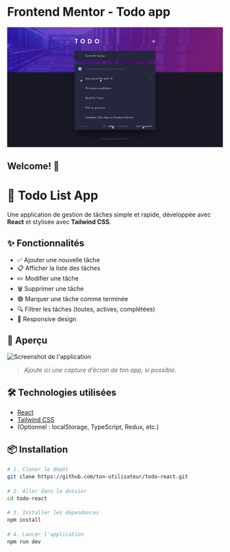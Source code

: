 # Frontend Mentor - Todo app

![Design preview for the Todo app coding challenge](./src/assets/todo-app-main/design/active-states-dark.jpg)

## Welcome! 👋
# 📝 Todo List App

Une application de gestion de tâches simple et rapide, développée avec **React** et stylisée avec **Tailwind CSS**.

## ✨ Fonctionnalités

- ✅ Ajouter une nouvelle tâche
- 📋 Afficher la liste des tâches
- ✏️ Modifier une tâche
- 🗑️ Supprimer une tâche
- 🟢 Marquer une tâche comme terminée
- 🔍 Filtrer les tâches (toutes, actives, complétées)
- 📱 Responsive design

## 🚀 Aperçu

![Screenshot de l'application](./screenshot.png)

> *Ajoute ici une capture d’écran de ton app, si possible.*

## 🛠️ Technologies utilisées

- [React](https://reactjs.org/)
- [Tailwind CSS](https://tailwindcss.com/)
- (Optionnel : localStorage, TypeScript, Redux, etc.)

## 📦 Installation

```bash
# 1. Cloner le dépôt
git clone https://github.com/ton-utilisateur/todo-react.git

# 2. Aller dans le dossier
cd todo-react

# 3. Installer les dépendances
npm install

# 4. Lancer l'application
npm run dev
